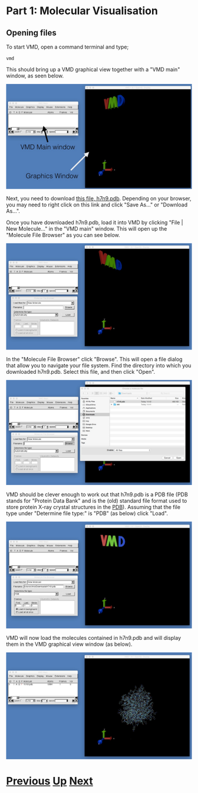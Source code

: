 # Part 1: Molecular Visualisation
## Opening files

To start VMD, open a command terminal and type;

```
vmd
```

This should bring up a VMD graphical view together with a "VMD main" window, as seen below.

![Image of VMD loaded](vmd_start.jpg)

Next, you need to download [this file, h7n9.pdb](https://raw.githubusercontent.com/chryswoods/python_for_bio/master/dynamics/visualisation/h7n9.pdb). Depending on your browser, you may need to right click on this link and click "Save As..." or "Download As...".

Once you have downloaded h7n9.pdb, load it into VMD by clicking "File | New Molecule..." in the "VMD main" window. This will open up the "Molecule File Browser" as you can see below.

![Image of VMD molecule browser](vmd_open.jpg)

In the "Molecule File Browser" click "Browse". This will open a file dialog that allow you to navigate your file system. Find the directory into which you downloaded h7n9.pdb. Select this file, and then click "Open".

![Image of choosing a file to open](vmd_pick_file.jpg)

VMD should be clever enough to work out that h7n9.pdb is a PDB file (PDB stands for "Protein Data Bank" and is the (old) standard file format used to store protein X-ray crystal structures in the [PDB](http://pdb.org/pdb/home/home.do)). Assuming that the file type under "Determine file type:" is "PDB" (as below) click "Load".

![Image of file already chosen to open](vmd_open_file.jpg)

VMD will now load the molecules contained in h7n9.pdb and will display them in the VMD graphical view window (as below).

![Image of file immediately after opening](vmd_loaded_molecule.jpg)

# [Previous](README.md) [Up](README.md) [Next](mouse.md)
